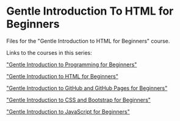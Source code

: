 # Gentle Introduction To HTML for Beginners
Files for the "Gentle Introduction to HTML for Beginners" course.

Links to the courses in this series:

["Gentle Introduction to Programming for Beginners"](https://amzn.to/3e6CgKE)

["Gentle Introduction to HTML for Beginners"]()

["Gentle Introduction to GitHub and GitHub Pages for Beginners"]()

["Gentle Introduction to CSS and Bootstrap for Beginners"]()

["Gentle Introduction to JavaScript for Beginners"]()
